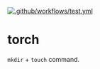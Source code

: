 [![.github/workflows/test.yml](https://github.com/toshimaru/torch/actions/workflows/test.yml/badge.svg)](https://github.com/toshimaru/torch/actions/workflows/test.yml)

# torch

`mkdir` + `touch` command.
